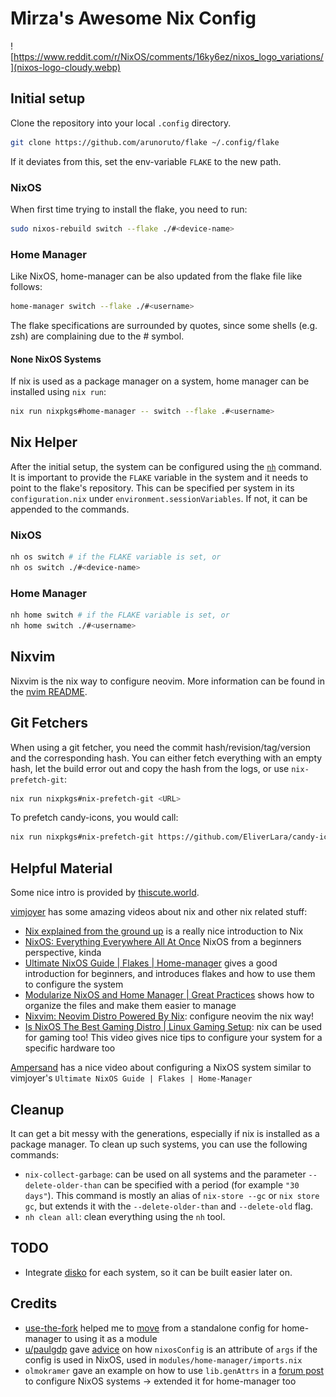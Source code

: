 # Mirza's Awesome Nix Config

<!-- ![https://www.reddit.com/r/NixOS/comments/16ky6ez/nixos_logo_variations/](https://preview.redd.it/nixos-logo-variations-v0-yr95r3otvsob1.png?width=1024&format=png&auto=webp&s=d0a14a613101103a31844ab60a711128286468a2) -->

![https://www.reddit.com/r/NixOS/comments/16ky6ez/nixos_logo_variations/](nixos-logo-cloudy.webp)

## Initial setup

Clone the repository into your local `.config` directory.

```sh
git clone https://github.com/arunoruto/flake ~/.config/flake
```

If it deviates from this, set the env-variable `FLAKE` to the new path.

### NixOS

When first time trying to install the flake, you need to run:

```sh
sudo nixos-rebuild switch --flake ./#<device-name>
```

### Home Manager

Like NixOS, home-manager can be also updated from the flake file like follows:

```sh
home-manager switch --flake ./#<username>
```

The flake specifications are surrounded by quotes, since some shells (e.g. zsh) are complaining due to the # symbol.

#### None NixOS Systems

If nix is used as a package manager on a system, home manager can be installed using `nix run`:

```sh
nix run nixpkgs#home-manager -- switch --flake .#<username>
```

## Nix Helper

After the initial setup, the system can be configured using the [`nh`](https://github.com/viperML/nh) command. It is important to provide the `FLAKE` variable in the system and it needs to point to the flake's repository. This can be specified per system in its `configuration.nix` under `environment.sessionVariables`. If not, it can be appended to the commands.

### NixOS

```sh
nh os switch # if the FLAKE variable is set, or
nh os switch ./#<device-name>
```

### Home Manager

```sh
nh home switch # if the FLAKE variable is set, or
nh home switch ./#<username>
```

## Nixvim

Nixvim is the nix way to configure neovim. More information can be found in the [nvim README](../modules/home-manager/server/shell/nvim/README.md).

## Git Fetchers

When using a git fetcher, you need the commit hash/revision/tag/version and the corresponding hash. You can either fetch everything with an empty hash, let the build error out and copy the hash from the logs, or use `nix-prefetch-git`:

```sh
nix run nixpkgs#nix-prefetch-git <URL>
```

To prefetch candy-icons, you would call:

```sh
nix run nixpkgs#nix-prefetch-git https://github.com/EliverLara/candy-icons
```

## Helpful Material

Some nice intro is provided by [thiscute.world](https://nixos-and-flakes.thiscute.world/).

[vimjoyer](https://www.youtube.com/@vimjoyer) has some amazing videos about nix and other nix related stuff:

- [Nix explained from the ground up](https://www.youtube.com/watch?v=5D3nUU1OVx8) is a really nice introduction to Nix
- [NixOS: Everything Everywhere All At Once](https://www.youtube.com/watch?v=CwfKlX3rA6E) NixOS from a beginners perspective, kinda
- [Ultimate NixOS Guide | Flakes | Home-manager](https://www.youtube.com/watch?v=a67Sv4Mbxmc) gives a good introduction for beginners, and introduces flakes and how to use them to configure the system
- [Modularize NixOS and Home Manager | Great Practices](https://www.youtube.com/watch?v=vYc6IzKvAJQ) shows how to organize the files and make them easier to manage
- [Nixvim: Neovim Distro Powered By Nix](https://www.youtube.com/watch?v=b641h63lqy0): configure neovim the nix way!
- [Is NixOS The Best Gaming Distro | Linux Gaming Setup](https://www.youtube.com/watch?v=qlfm3MEbqYA): nix can be used for gaming too! This video gives nice tips to configure your system for a specific hardware too

[Ampersand](https://www.youtube.com/watch?v=nLwbNhSxLd4) has a nice video about configuring a NixOS system similar to vimjoyer's `Ultimate NixOS Guide | Flakes | Home-Manager`

## Cleanup

It can get a bit messy with the generations, especially if nix is installed as a package manager.
To clean up such systems, you can use the following commands:

- `nix-collect-garbage`: can be used on all systems and the parameter `--delete-older-than` can be specified with a period (for example `"30 days"`).
  This command is mostly an alias of `nix-store --gc` or `nix store gc`, but extends it with the `--delete-older-than` and `--delete-old` flag.
- `nh clean all`: clean everything using the `nh` tool.

## TODO

- Integrate [disko](https://github.com/nix-community/disko) for each system,
  so it can be built easier later on.

## Credits

- [use-the-fork](https://github.com/use-the-fork) helped me to [move](https://www.reddit.com/r/NixOS/comments/1eely7a/access_homemanager_config_from_my_nixos_config/) from a standalone config for home-manager to using it as a module
- [u/paulgdp](https://www.reddit.com/user/paulgdp/) gave [advice](https://www.reddit.com/r/NixOS/comments/19c5een/comment/kiwxy8b/?utm_source=share&utm_medium=web3x&utm_name=web3xcss&utm_term=1&utm_content=share_button) on how `nixosConfig` is an attribute of `args` if the config is used in NixOS, used in `modules/home-manager/imports.nix`
- `olmokramer` gave an example on how to use `lib.genAttrs` in a [forum post](https://discourse.nixos.org/t/flakes-how-to-automatically-set-machine-hostname-to-nixosconfiguration-name/45217/2) to configure NixOS systems -> extended it for home-manager too
